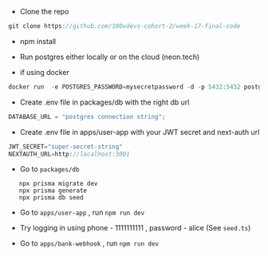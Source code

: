 - Clone the repo

```jsx
git clone https://github.com/100xdevs-cohort-2/week-17-final-code
```

- npm install
- Run postgres either locally or on the cloud (neon.tech)

- if using docker

```jsx
docker run  -e POSTGRES_PASSWORD=mysecretpassword -d -p 5432:5432 postgres
```

- Create .env file in packages/db with the right db url

```jsx
DATABASE_URL = "postgres connection string";
```

- Create .env file in apps/user-app with your JWT secret and next-auth url

```jsx
JWT_SECRET="super-secret-string"
NEXTAUTH_URL=http://localhost:3001
```

- Go to `packages/db`

```
   npx prisma migrate dev
   npx prisma generate
   npx prisma db seed
```

- Go to `apps/user-app` , run `npm run dev`
- Try logging in using phone - 1111111111 , password - alice (See `seed.ts`)

- Go to `apps/bank-webhook` , run `npm run dev`
